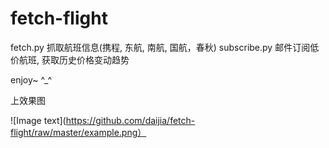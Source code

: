 # fetch-flight


fetch.py      抓取航班信息(携程, 东航, 南航, 国航，春秋)
subscribe.py  邮件订阅低价航班, 获取历史价格变动趋势

enjoy~ ^_^

上效果图

![Image text](https://github.com/daijia/fetch-flight/raw/master/example.png）